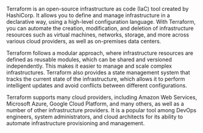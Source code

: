 Terraform is an open-source infrastructure as code (IaC) tool created by HashiCorp. It allows you to define and manage infrastructure in a declarative way, using a high-level configuration language. With Terraform, you can automate the creation, modification, and deletion of infrastructure resources such as virtual machines, networks, storage, and more across various cloud providers, as well as on-premises data centers.

Terraform follows a modular approach, where infrastructure resources are defined as reusable modules, which can be shared and versioned independently. This makes it easier to manage and scale complex infrastructures. Terraform also provides a state management system that tracks the current state of the infrastructure, which allows it to perform intelligent updates and avoid conflicts between different configurations.

Terraform supports many cloud providers, including Amazon Web Services, Microsoft Azure, Google Cloud Platform, and many others, as well as a number of other infrastructure providers. It is a popular tool among DevOps engineers, system administrators, and cloud architects for its ability to automate infrastructure provisioning and management.

